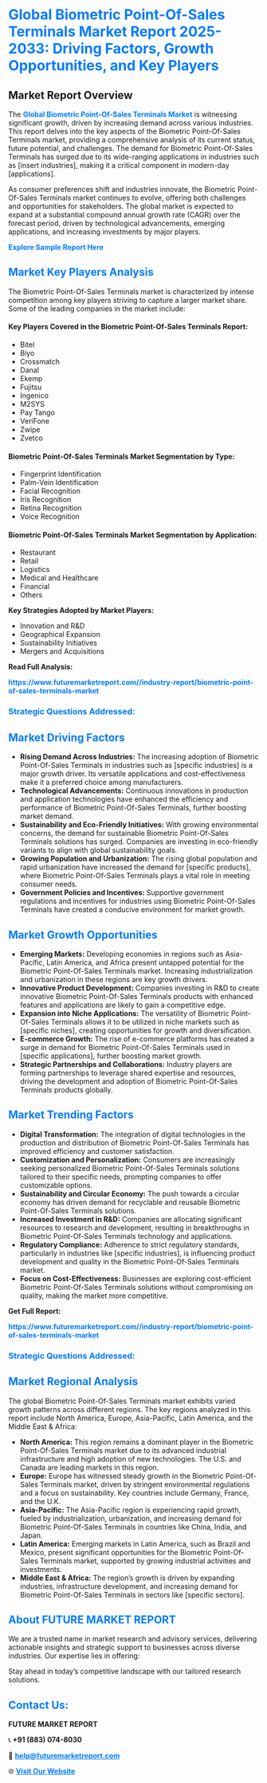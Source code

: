 <h1 style="color: #007BFF;">Global Biometric Point-Of-Sales Terminals Market Report 2025-2033: Driving Factors, Growth Opportunities, and Key Players</h1>

<section id="overview">
<h2>Market Report Overview</h2>
<p>The <a href="https://www.futuremarketreport.com//industry-report/biometric-point-of-sales-terminals-market" style="color: #007BFF; text-decoration: none;"><strong>Global Biometric Point-Of-Sales Terminals Market</strong></a> is witnessing significant growth, driven by increasing demand across various industries. This report delves into the key aspects of the Biometric Point-Of-Sales Terminals market, providing a comprehensive analysis of its current status, future potential, and challenges. The demand for Biometric Point-Of-Sales Terminals has surged due to its wide-ranging applications in industries such as [insert industries], making it a critical component in modern-day [applications].</p>
<p>As consumer preferences shift and industries innovate, the Biometric Point-Of-Sales Terminals market continues to evolve, offering both challenges and opportunities for stakeholders. The global market is expected to expand at a substantial compound annual growth rate (CAGR) over the forecast period, driven by technological advancements, emerging applications, and increasing investments by major players.</p>
</section>

<section id="overview">
<p><a href="https://www.futuremarketreport.com//request-sample/reportId=64005" style="color: #007BFF; text-decoration: none;"><strong>Explore Sample Report Here</strong></a></p>
</section>

<section id="key-players">
<h2 style="color: #007BFF;">Market Key Players Analysis</h2>
<p>The Biometric Point-Of-Sales Terminals market is characterized by intense competition among key players striving to capture a larger market share. Some of the leading companies in the market include:</p>
<h4>Key Players Covered in the Biometric Point-Of-Sales Terminals Report:</h4>
<ul><li>Bitel</li><li>Biyo</li><li>Crossmatch</li><li>Danal</li><li>Ekemp</li><li>Fujitsu</li><li>Ingenico</li><li>M2SYS</li><li>Pay Tango</li><li>VeriFone</li><li>Zwipe</li><li>Zvetco</li></ul>
<h4>Biometric Point-Of-Sales Terminals Market Segmentation by Type:</h4>
<ul><li>Fingerprint Identification</li><li>Palm-Vein Identification</li><li>Facial Recognition</li><li>Iris Recognition</li><li>Retina Recognition</li><li>Voice Recognition</li></ul>

<h4>Biometric Point-Of-Sales Terminals Market Segmentation by Application:</h4>
<ul><li>Restaurant</li><li>Retail</li><li>Logistics</li><li>Medical and Healthcare</li><li>Financial</li><li>Others</li></ul>
<p><strong>Key Strategies Adopted by Market Players:</strong></p>
<ul>
<li>Innovation and R&D</li>
<li>Geographical Expansion</li>
<li>Sustainability Initiatives</li>
<li>Mergers and Acquisitions</li>
</ul>
</section>

<section>
<p><strong>Read Full Analysis: </strong></p><a href="https://www.futuremarketreport.com//industry-report/biometric-point-of-sales-terminals-market" style="color: #007BFF; text-decoration: none;"><strong>https://www.futuremarketreport.com//industry-report/biometric-point-of-sales-terminals-market</strong></a>
<h3 style="color: #007BFF;">Strategic Questions Addressed:</h3>
</section>

<section id="driving-factors">
<h2 style="color: #007BFF;">Market Driving Factors</h2>
<ul>
<li><strong>Rising Demand Across Industries:</strong> The increasing adoption of Biometric Point-Of-Sales Terminals in industries such as [specific industries] is a major growth driver. Its versatile applications and cost-effectiveness make it a preferred choice among manufacturers.</li>
<li><strong>Technological Advancements:</strong> Continuous innovations in production and application technologies have enhanced the efficiency and performance of Biometric Point-Of-Sales Terminals, further boosting market demand.</li>
<li><strong>Sustainability and Eco-Friendly Initiatives:</strong> With growing environmental concerns, the demand for sustainable Biometric Point-Of-Sales Terminals solutions has surged. Companies are investing in eco-friendly variants to align with global sustainability goals.</li>
<li><strong>Growing Population and Urbanization:</strong> The rising global population and rapid urbanization have increased the demand for [specific products], where Biometric Point-Of-Sales Terminals plays a vital role in meeting consumer needs.</li>
<li><strong>Government Policies and Incentives:</strong> Supportive government regulations and incentives for industries using Biometric Point-Of-Sales Terminals have created a conducive environment for market growth.</li>
</ul>
</section>

<section id="growth-opportunities">
<h2 style="color: #007BFF;">Market Growth Opportunities</h2>
<ul>
<li><strong>Emerging Markets:</strong> Developing economies in regions such as Asia-Pacific, Latin America, and Africa present untapped potential for the Biometric Point-Of-Sales Terminals market. Increasing industrialization and urbanization in these regions are key growth drivers.</li>
<li><strong>Innovative Product Development:</strong> Companies investing in R&D to create innovative Biometric Point-Of-Sales Terminals products with enhanced features and applications are likely to gain a competitive edge.</li>
<li><strong>Expansion into Niche Applications:</strong> The versatility of Biometric Point-Of-Sales Terminals allows it to be utilized in niche markets such as [specific niches], creating opportunities for growth and diversification.</li>
<li><strong>E-commerce Growth:</strong> The rise of e-commerce platforms has created a surge in demand for Biometric Point-Of-Sales Terminals used in [specific applications], further boosting market growth.</li>
<li><strong>Strategic Partnerships and Collaborations:</strong> Industry players are forming partnerships to leverage shared expertise and resources, driving the development and adoption of Biometric Point-Of-Sales Terminals products globally.</li>
</ul>
</section>

<section id="trending-factors">
<h2 style="color: #007BFF;">Market Trending Factors</h2>
<ul>
<li><strong>Digital Transformation:</strong> The integration of digital technologies in the production and distribution of Biometric Point-Of-Sales Terminals has improved efficiency and customer satisfaction.</li>
<li><strong>Customization and Personalization:</strong> Consumers are increasingly seeking personalized Biometric Point-Of-Sales Terminals solutions tailored to their specific needs, prompting companies to offer customizable options.</li>
<li><strong>Sustainability and Circular Economy:</strong> The push towards a circular economy has driven demand for recyclable and reusable Biometric Point-Of-Sales Terminals solutions.</li>
<li><strong>Increased Investment in R&D:</strong> Companies are allocating significant resources to research and development, resulting in breakthroughs in Biometric Point-Of-Sales Terminals technology and applications.</li>
<li><strong>Regulatory Compliance:</strong> Adherence to strict regulatory standards, particularly in industries like [specific industries], is influencing product development and quality in the Biometric Point-Of-Sales Terminals market.</li>
<li><strong>Focus on Cost-Effectiveness:</strong> Businesses are exploring cost-efficient Biometric Point-Of-Sales Terminals solutions without compromising on quality, making the market more competitive.</li>
</ul>
</section>

<section>
<p><strong>Get Full Report: </strong></p><a href="https://www.futuremarketreport.com//industry-report/biometric-point-of-sales-terminals-market" style="color: #007BFF; text-decoration: none;"><strong>https://www.futuremarketreport.com//industry-report/biometric-point-of-sales-terminals-market</strong></a>
<h3 style="color: #007BFF;">Strategic Questions Addressed:</h3>
</section>


<section id="regional-analysis">
<h2 style="color: #007BFF;">Market Regional Analysis</h2>
<p>The global Biometric Point-Of-Sales Terminals market exhibits varied growth patterns across different regions. The key regions analyzed in this report include North America, Europe, Asia-Pacific, Latin America, and the Middle East & Africa:</p>
<ul>
<li><strong>North America:</strong> This region remains a dominant player in the Biometric Point-Of-Sales Terminals market due to its advanced industrial infrastructure and high adoption of new technologies. The U.S. and Canada are leading markets in this region.</li>
<li><strong>Europe:</strong> Europe has witnessed steady growth in the Biometric Point-Of-Sales Terminals market, driven by stringent environmental regulations and a focus on sustainability. Key countries include Germany, France, and the U.K.</li>
<li><strong>Asia-Pacific:</strong> The Asia-Pacific region is experiencing rapid growth, fueled by industrialization, urbanization, and increasing demand for Biometric Point-Of-Sales Terminals in countries like China, India, and Japan.</li>
<li><strong>Latin America:</strong> Emerging markets in Latin America, such as Brazil and Mexico, present significant opportunities for the Biometric Point-Of-Sales Terminals market, supported by growing industrial activities and investments.</li>
<li><strong>Middle East & Africa:</strong> The region’s growth is driven by expanding industries, infrastructure development, and increasing demand for Biometric Point-Of-Sales Terminals in sectors like [specific sectors].</li>
</ul>
</section>

<footer>
<h2 style="color: #007BFF;">About FUTURE MARKET REPORT</h2>
<p>We are a trusted name in market research and advisory services, delivering actionable insights and strategic support to businesses across diverse industries. Our expertise lies in offering:</p>

<p>Stay ahead in today’s competitive landscape with our tailored research solutions.</p>

<h2 style="color: #007BFF;">Contact Us:</h2>
<p><strong>FUTURE MARKET REPORT</strong></p>
<p>📞 <strong>+91 (883) 074-8030</strong></p>
<p>📧 <strong><a href="mailto:help@futuremarketreport.com" style="color: #007BFF;">help@futuremarketreport.com</a></strong></p>
<p>🌐 <strong><a href="https://www.futuremarketreport.com/" style="color: #007BFF;">Visit Our Website</a></strong></p>
</footer>